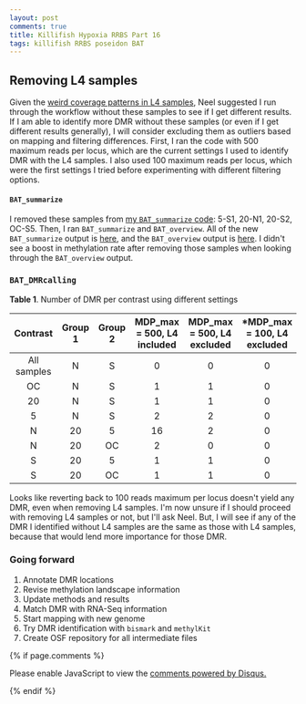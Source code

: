 ```yaml
---
layout: post
comments: true
title: Killifish Hypoxia RRBS Part 16
tags: killifish RRBS poseidon BAT
---
```


## Removing L4 samples

Given the [weird coverage patterns in L4 samples](https://yaaminiv.github.io/Killifish-Hypoxia-RRBS-Part15/), Neel suggested I run through the workflow without these samples to see if I get different results. If I am able to identify more DMR without these samples (or even if I get different results generally), I will consider excluding them as outliers based on mapping and filtering differences. First, I ran the code with 500 maximum reads per locus, which are the current settings I used to identify DMR with the L4 samples. I also used 100 maximum reads per locus, which were the first settings I tried before experimenting with different filtering options.

#### `BAT_summarize`

I removed these samples from [my `BAT_summarize` code](https://github.com/yaaminiv/killifish-hypoxia-RRBS/blob/main/code/05-BAT-summarize.sh): 5-S1, 20-N1, 20-S2, OC-S5. Then, I ran `BAT_summarize` and `BAT_overview`. All of the new `BAT_summarize` output is [here](https://github.com/yaaminiv/killifish-hypoxia-RRBS/tree/main/output/05-analysis/summarize/no-L4), and the `BAT_overview` output is [here](https://github.com/yaaminiv/killifish-hypoxia-RRBS/tree/main/output/05-analysis/overview). I didn't see a boost in methylation rate after removing those samples when looking through the `BAT_overview` output.

### `BAT_DMRcalling`

**Table 1**. Number of DMR per contrast using different settings

| **Contrast** | **Group 1** | **Group 2** | **MDP_max = 500, L4 included** | **MDP_max = 500, L4 excluded** | ***MDP_max = 100, L4 excluded** |
|:------------:|:-----------:|:-----------:|:------------------------------:|:------------------------------:|:-------------------------------:|
|  All samples |      N      |      S      |                0               |                0               |                0                |
|      OC      |      N      |      S      |                1               |                1               |                0                |
|      20      |      N      |      S      |                1               |                1               |                0                |
|       5      |      N      |      S      |                2               |                2               |                0                |
|       N      |      20     |      5      |               16               |                2               |                0                |
|       N      |      20     |      OC     |                2               |                0               |                0                |
|       S      |      20     |      5      |                1               |                1               |                0                |
|       S      |      20     |      OC     |                1               |                1               |                0                |

Looks like reverting back to 100 reads maximum per locus doesn't yield any DMR, even when removing L4 samples. I'm now unsure if I should proceed with removing L4 samples or not, but I'll ask Neel. But, I will see if any of the DMR I identified without L4 samples are the same as those with L4 samples, because that would lend more importance for those DMR.

### Going forward

1. Annotate DMR locations
2. Revise methylation landscape information
1. Update methods and results
3. Match DMR with RNA-Seq information
2. Start mapping with new genome
2. Try DMR identification with `bismark` and `methylKit`
6. Create OSF repository for all intermediate files

{% if page.comments %}

<div id="disqus_thread"></div>
<script>

/**
*  RECOMMENDED CONFIGURATION VARIABLES: EDIT AND UNCOMMENT THE SECTION BELOW TO INSERT DYNAMIC VALUES FROM YOUR PLATFORM OR CMS.
*  LEARN WHY DEFINING THESE VARIABLES IS IMPORTANT: https://disqus.com/admin/universalcode/#configuration-variables*/
/*
var disqus_config = function () {
this.page.url = PAGE_URL;  // Replace PAGE_URL with your page's canonical URL variable
this.page.identifier = PAGE_IDENTIFIER; // Replace PAGE_IDENTIFIER with your page's unique identifier variable
};
*/
(function() { // DON'T EDIT BELOW THIS LINE
var d = document, s = d.createElement('script');
s.src = 'https://the-responsible-grad-student.disqus.com/embed.js';
s.setAttribute('data-timestamp', +new Date());
(d.head || d.body).appendChild(s);
})();
</script>
<noscript>Please enable JavaScript to view the <a href="https://disqus.com/?ref_noscript">comments powered by Disqus.</a></noscript>

{% endif %}

<script id="dsq-count-scr" src="//the-responsible-grad-student.disqus.com/count.js" async></script>
